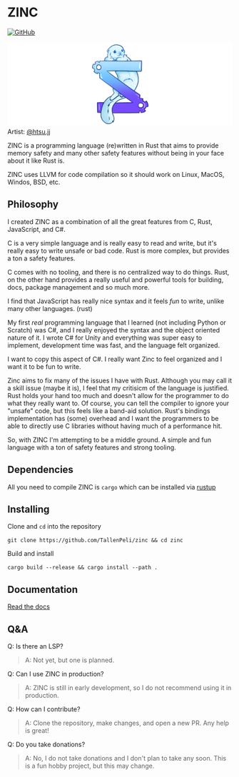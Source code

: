 # ZINC

[![GitHub](https://img.shields.io/github/license/Ananto30/cap-em)](/LICENSE)

!["Zinc's Sally](/assets/sally_banner.png)
Artist: [@htsu.jj](https://www.instagram.com/htsu.jj/)

ZINC is a programming language (re)written in Rust that aims to provide memory safety and many other safety features without being in your face about it like Rust is.

ZINC uses LLVM for code compilation so it should work on Linux, MacOS, Windos, BSD, etc.

## Philosophy

I created ZINC as a combination of all the great features from C, Rust, JavaScript, and C#.

C is a very simple language and is really easy to read and write, but it's really easy to write unsafe or bad code. Rust is more complex, but provides a ton a safety features.

C comes with no tooling, and there is no centralized way to do things. Rust, on the other hand provides a really useful and powerful tools for building, docs, package management and so much more.

I find that JavaScript has really nice syntax and it feels _fun_ to write, unlike many other languages. (rust)

My first _real_ programming language that I learned (not including Python or Scratch) was C#, and I really enjoyed the syntax and the object oriented nature of it. I wrote C# for Unity and everything was super easy to implement, development time was fast, and the language felt organized.

I want to copy this aspect of C#. I really want Zinc to feel organized and I want it to be fun to write.

Zinc aims to fix many of the issues I have with Rust. Although you may call it a skill issue (maybe it is), I feel that my critisicm of the language is justified. Rust holds your hand too much and doesn't allow for the programmer to do what they really want to. Of course, you can tell the compiler to ignore your "unsafe" code, but this feels like a band-aid solution. Rust's bindings implementation has (some) overhead and I want the programmers to be able to directly use C libraries without having much of a performance hit.

So, with ZINC I'm attempting to be a middle ground. A simple and fun language with a ton of safety features and strong tooling.

## Dependencies

All you need to compile ZINC is `cargo` which can be installed via [rustup](https://rustup.rs/)

## Installing

Clone and `cd` into the repository

```
git clone https://github.com/TallenPeli/zinc && cd zinc
```

Build and install

```
cargo build --release && cargo install --path .
```

## Documentation

[Read the docs](/docs/index.md)

## Q&A

Q: Is there an LSP?

> A: Not yet, but one is planned.

Q: Can I use ZINC in production?

> A: ZINC is still in early development, so I do not recommend using it in production.

Q: How can I contribute?

> A: Clone the repository, make changes, and open a new PR. Any help is great!

Q: Do you take donations?

> A: No, I do not take donations and I don't plan to take any soon. This is a fun hobby project, but this may change.
